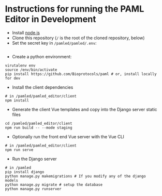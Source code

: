# Instructions for running the PAML Editor in Development
- Install [node.js](https://nodejs.org/en/download/)
- Clone this repository (`/` is the root of the cloned repository, below)
- Set the secret key in `/pamled/pamled/.env`:
```python -c "import secrets; print(f'SECRET_KEY=\"{secrets.token_urlsafe()}\"')"  > pamled/.env
```
- Create a python environment:
```
virutalenv env
source /env/bin/activate
pip install https://github.com/Bioprotocols/paml # or, install locally for dev
```
- Install the client dependencies
```
# in /pamled/pamled_editor/client
npm install
```
- Generate the client Vue templates and copy into the Django server static files
```
cd /pamled/pamled_editor/client
npm run build -- --mode staging
```
- Optionally run the front end Vue server with the Vue CLI
```
# in /pamled/pamled_editor/client
npm run serve
```
- Run the Django server
```
# in /pamled
pip install django
python manage.py makemigrations # If you modify any of the django models
python manage.py migrate # setup the database
python manage.py runserver
```